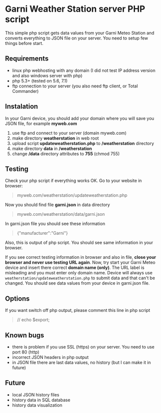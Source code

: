 # Garni Weather Station server PHP script
This simple php script gets data values from your Garni Meteo Station and converts everything to JSON file on your server. You need to setup few things before start.

## Requirements
- linux php webhosting with any domain (I did not test IP address version and also windows server with php)
- php 5.3+ (tested on 5.6, 7.1)
- ftp connection to your server (you also need ftp client, or Total Commander)

## Instalation
In your Garni device, you should add your domain where you will save you JSON file, for example **myweb.com**

1. use ftp and connect to your server (domain myweb.com)
2. make directory **weatherstation** in web root
3. upload script **updateweatherstation.php** to **/weatherstation** directory
4. make directory **data** in **/weatherstation**
5. change **/data** directory attributes to **755** (chmod 755)

## Testing
Check your php script if everything works OK. Go to your website in browser:
> myweb.com/weatherstation/updateweatherstation.php

Now you should find file **garni.json** in data directory
> myweb.com/weatherstation/data/garni.json

In garni.json file you should see these information
>{"manufacturer":"Garni"}

Also, this is output of php script. You should see same information in your browser. 

If you see correct testing information in browser and also in file, **close your browser and never use testing URL again**. Now, try start your Garni Meteo device and insert there correct **domain name (only)**. The URL label is misleading and you must enter only domain name. Device will always use `weatherstation/updateweatherstation.php` to submit data and that can't be changed. You should see data values from your device in garni.json file.

## Options
If you want switch off php output, please comment this line in php script
>// echo $export;

## Known bugs
- there is problem if you use SSL (https) on your server. You need to use port 80 (http)
- incorrect JSON headers in php output
- in JSON file there are last data values, no history (but I can make it in future)

## Future
- local JSON history files
- history data in SQL database
- history data visualization
